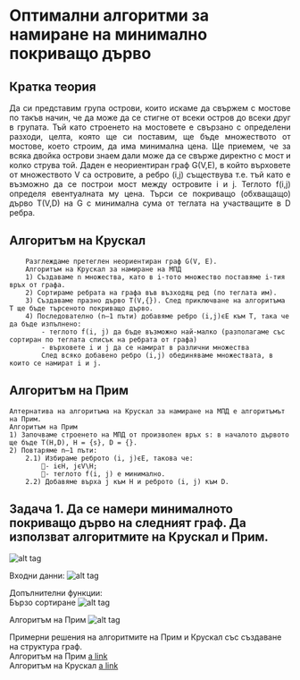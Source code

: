 
# Оптимални алгоритми за намиране на минимално покриващо дърво

## Кратка теория
<p align="justify">
    Да си представим група острови, които искаме да свържем с мостове по такъв начин, че да може да се стигне от всеки остров до всеки друг в групата. 
    Тъй като строенето на мостовете е свързано с определени разходи, целта, която ще си поставим, ще бъде множеството от мостове, което строим, да има минимална цена. 
    Ще приемем, че за всяка двойка острови знаем дали може да се свърже директно с мост и колко струва той.
     Даден е неориентиран граф G(V,E), в който върховете от множеството V са островите, 
     а ребро (i,j) съществува т.e. тъй като е възможно да се построи мост между островите i и j. 
     Теглото f(i,j) определя евентуалната му цена. Търси се покриващо (обхващащо) дърво T(V,D) на G 
     с минимална сума от теглата на участващите в D ребра.  
</p>

## Алгоритъм на Крускал
```
    Разглеждаме претеглен неориентиран граф G(V, E).  
    Алгоритъм на Крускал за намиране на МПД 
    1) Създаваме n множества, като в i-тото множество поставяме i-тия връх от графа. 
    2) Сортираме ребрата на графа във възходящ ред (по теглата им). 
    3) Създаваме празно дърво T(V,{}). След приключване на алгоритъма T ще бъде търсеното покриващо дърво.  
    4) Последователно (n–1 пъти) добавяме ребро (i,j)ϵЕ към T, така че да бъде изпълнено: 
        - теглото f(i, j) да бъде възможно най-малко (разполагаме със сортиран по теглата списък на ребрата от графа) 
        - върховете i и j да се намират в различни множества 
        След всяко добавено ребро (i,j) обединяваме множествата, в които се намират i и j.  
```

## Алгоритъм на Прим
```
Алтернатива нa алгоритъма на Крускал за намиране на МПД е алгоритъмът на Прим.  
Алгоритъм на Прим 
1) Започваме строенето на МПД от произволен връх s: в началото дървото ще бъде T(H,D), H = {s}, D = {}. 
2) Повтаряме n–1 пъти:  
    2.1) Избираме реброто (i, j)ϵЕ, такова че: 
        - iϵH, jϵV\H; 
        - теглото f(i, j) е минимално. 
    2.2) Добавяме върха j към H и реброто (i, j) към D. 
```

## Задача 1. Да се намери минималното покриващо дърво на следният граф. Да използват алгоритмите на Крускал и Прим.
![alt tag](https://github.com/milenaangelova1/DiscreteStructures/blob/master/images/graph2.PNG)

Входни данни:
![alt tag](https://github.com/milenaangelova1/DiscreteStructures/blob/master/images/MSP1.PNG)

Допълнителни функции:<br>
Бързо сортиране
![alt tag](https://github.com/milenaangelova1/DiscreteStructures/blob/master/images/qsort.PNG)

Алгоритъм на Прим
![alt tag](https://github.com/milenaangelova1/DiscreteStructures/blob/master/images/prim.PNG)

Примерни решения на алгоритмите на Прим и Крускал със създаване на структура граф. <br>
Алгоритъм на Прим [a link](https://github.com/milenaangelova1/DiscreteStructures/blob/master/examplePrim.c) <br>
Алгоритъм на Крускал [a link](https://github.com/milenaangelova1/DiscreteStructures/blob/master/exampleKruskal.c)
